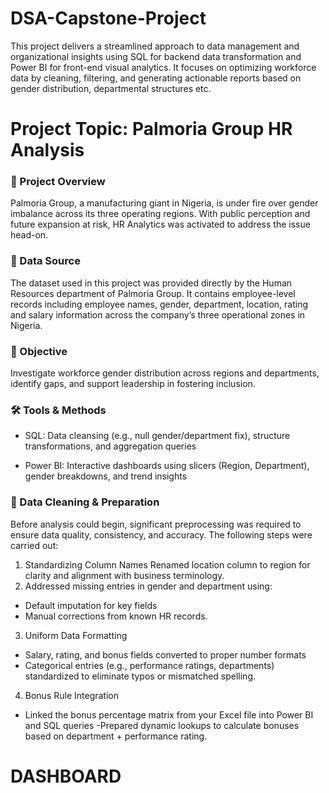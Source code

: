# DSA-Capstone-Project

This project delivers a streamlined approach to data management and organizational insights using SQL for backend data transformation and Power BI for front-end visual analytics. It focuses on optimizing workforce data by cleaning, filtering, and generating actionable reports based on gender distribution, departmental structures etc.

# Project Topic:  Palmoria Group HR Analysis

### 🧠 Project Overview
Palmoria Group, a manufacturing giant in Nigeria, is under fire over gender imbalance across its three operating regions. With public perception and future expansion at risk, HR Analytics was activated to address the issue head-on.

### 📂 Data Source
The dataset used in this project was provided directly by the Human Resources department of Palmoria Group. It contains employee-level records including employee names, gender, department, location, rating and salary information across the company’s three operational zones in Nigeria.

### 🎯 Objective
Investigate workforce gender distribution across regions and departments, identify gaps, and support leadership in fostering inclusion.

### 🛠️ Tools & Methods
- SQL: Data cleansing (e.g., null gender/department fix), structure transformations, and aggregation queries

- Power BI: Interactive dashboards using slicers (Region, Department), gender breakdowns, and trend insights

### 🧹 Data Cleaning & Preparation
Before analysis could begin, significant preprocessing was required to ensure data quality, consistency, and accuracy. The following steps were carried out:
1. Standardizing Column Names
Renamed location column to region for clarity and alignment with business terminology.
2. Addressed missing entries in gender and department using:
- Default imputation for key fields
- Manual corrections from known HR records.
3. Uniform Data Formatting
- Salary, rating, and bonus fields converted to proper number formats
- Categorical entries (e.g., performance ratings, departments) standardized to eliminate typos or mismatched spelling.
4. Bonus Rule Integration
- Linked the bonus percentage matrix from your Excel file into Power BI and SQL queries
-Prepared dynamic lookups to calculate bonuses based on department + performance rating.

# DASHBOARD








